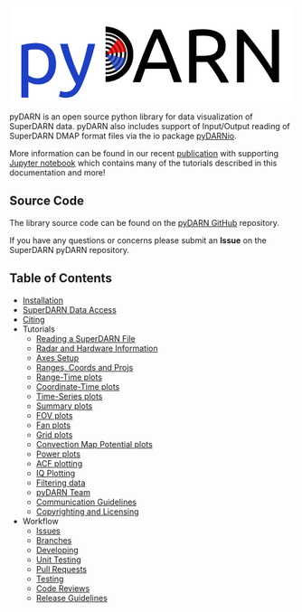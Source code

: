 ![pydarn](imgs/pydarn_logo.png)

pyDARN is an open source python library for 
data visualization of SuperDARN data.
pyDARN also includes support of Input/Output reading of SuperDARN DMAP format files via the io package [pyDARNio](https://pydarnio.readthedocs.io/en/latest/). 

More information can be found in our recent [publication](https://www.frontiersin.org/articles/10.3389/fspas.2022.1022690/full) with supporting [Jupyter notebook](https://zenodo.org/record/7005203) which contains many of the tutorials described in this documentation and more!

## Source Code 

The library source code can be found on the [pyDARN GitHub](https://github.com/SuperDARN/pydarn) repository. 

If you have any questions or concerns please submit an **Issue** on the SuperDARN pyDARN repository. 

## Table of Contents 
  - [Installation](user/install.md)
  - [SuperDARN Data Access](user/superdarn_data.md)
  - [Citing](user/citing.md)
  - Tutorials 
    - [Reading a SuperDARN File](user/io.md)
    - [Radar and Hardware Information](user/hardware.md)
    - [Axes Setup](user/axis.md)
    - [Ranges, Coords and Projs](user/coordinates.md)
    - [Range-Time plots](user/range_time.md)
    - [Coordinate-Time plots](user/coord_time.md)
    - [Time-Series plots](user/time_series.md)
    - [Summary plots](user/summary.md)
    - [FOV plots](user/fov.md)
    - [Fan plots](user/fan.md)
    - [Grid plots](user/grid.md)
    - [Convection Map Potential plots](user/map.md)
    - [Power plots](user/power.md)
    - [ACF plotting](user/acf.md)
    - [IQ Plotting](user/iq.md)
    - [Filtering data](user/filters.md)
    - [pyDARN Team](dev/team.md)
    - [Communication Guidelines](dev/communication.md)
    - [Copyrighting and Licensing](dev/copyright_license.md)
  - Workflow
    - [Issues](dev/issues.md)
    - [Branches](dev/branching.md)
    - [Developing](dev/developing.md)
    - [Unit Testing](dev/pytest.md)
    - [Pull Requests](dev/PR.md) 
    - [Testing](dev/testing.md)
    - [Code Reviews](dev/code_review.md)
    - [Release Guidelines](dev/releases.md)


